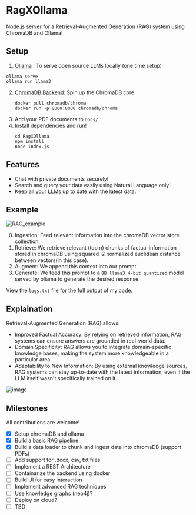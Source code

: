 # RagXOllama
Node.js server for a Retrieval-Augmented Generation (RAG) system using ChromaDB and Ollama!

## Setup
1. [Ollama](https://ollama.com/) : To serve open source LLMs locally (one time setup)
```
ollama serve
ollama run llama3
```
2. [ChromaDB Backend](https://docs.trychroma.com/deployment): Spin up the ChromaDB core
   ```
   docker pull chromadb/chroma
   docker run -p 8000:8000 chromadb/chroma
   ```
3. Add your PDF documents to ```Docs/ ```
4. Install dependencies and run!
   ```
   cd RagXOllama
   npm install
   node index.js
   ```
## Features
- Chat with private documents securely!
- Search and query your data easily using Natural Language only!
- Keep all your LLMs up to date with the latest data.

## Example
![RAG_example](https://github.com/vteam27/RagXOllama/assets/94956831/11031cff-618f-47ad-b6dd-5f5306450526)

0. Ingestion: Feed relevant information into the chromaDB vector store collection.
1. Retrieve: We retrieve relevant (top n) chunks of factual information stored in chromaDB using squared l2 normalized euclidean distance between vectors(in this case).
2. Augment: We append this context into our prompt.
3. Generate: We feed this prompt to a ```8B llama3 4-bit quantized``` model served by ollama to generate the desired response.

View the ```logs.txt``` file for the full output of my code.

## Explaination

Retrieval-Augmented Generation (RAG) allows:
- Improved Factual Accuracy: By relying on retrieved information, RAG systems can ensure answers are grounded in real-world data.
- Domain Specificity: RAG allows you to integrate domain-specific knowledge bases, making the system more knowledgeable in a particular area.
- Adaptability to New Information: By using external knowledge sources, RAG systems can stay up-to-date with the latest information, even if the LLM itself wasn't specifically trained on it.

![image](https://github.com/vteam27/RagXOllama/assets/94956831/146028a4-ef93-4c98-9408-b66f2db697fe)

## Milestones
All contributions are welcome!
- [x] Setup chromaDB and ollama
- [x] Build a basic RAG pipeline
- [x] Build a data loader to chunk and ingest data into chromaDB (support PDFs)
- [ ] Add support for .docx, csv, txt files
- [ ] Implement a REST Architecture
- [ ] Containarize the backend using docker
- [ ] Build UI for easy interaction
- [ ] Implement advanced RAG techniques
- [ ] Use knowledge graphs (neo4j)?
- [ ] Deploy on cloud?
- [ ] TBD
